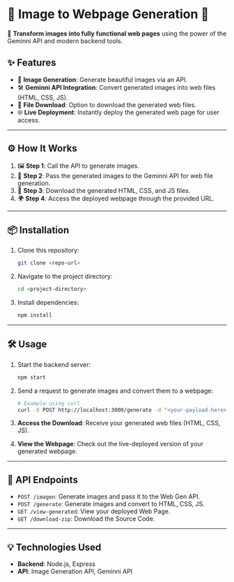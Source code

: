 # 🌟 Image to Webpage Generation 🌟

🚀 **Transform images into fully functional web pages** using the power of the Geminni API and modern backend tools.

## ✨ Features
- 🎨 **Image Generation**: Generate beautiful images via an API.
- 🛠️ **Geminni API Integration**: Convert generated images into web files (HTML, CSS, JS).
- 💾 **File Download**: Option to download the generated web files.
- 🌐 **Live Deployment**: Instantly deploy the generated web page for user access.

---

## ⚙️ How It Works

1. 🖼️ **Step 1**: Call the API to generate images.
2. 🔁 **Step 2**: Pass the generated images to the Geminni API for web file generation.
3. 📂 **Step 3**: Download the generated HTML, CSS, and JS files.
4. 🌍 **Step 4**: Access the deployed webpage through the provided URL.

---

## 📦 Installation

1. Clone this repository:
    ```bash
    git clone <repo-url>
    ```
2. Navigate to the project directory:
    ```bash
    cd <project-directory>
    ```
3. Install dependencies:
    ```bash
    npm install
    ```

---

## 🛠️ Usage

1. Start the backend server:
    ```bash
    npm start
    ```
2. Send a request to generate images and convert them to a webpage:
    ```bash
    # Example using curl
    curl -X POST http://localhost:3000/generate -d "<your-payload-here>"
    ```

3. **Access the Download**: Receive your generated web files (HTML, CSS, JS).
4. **View the Webpage**: Check out the live-deployed version of your generated webpage.

---

## 🚧 API Endpoints

- `POST /imagen`: Generate images and pass it to the Web Gen API.
- `POST /generate`: Generate images and convert to HTML, CSS, JS.
- `GET /view-generated`: View your deployed Web Page.
- `GET /download-zip`: Download the Source Code.

---

## 💡 Technologies Used

- **Backend**: Node.js, Express
- **API**: Image Generation API, Geminni API

